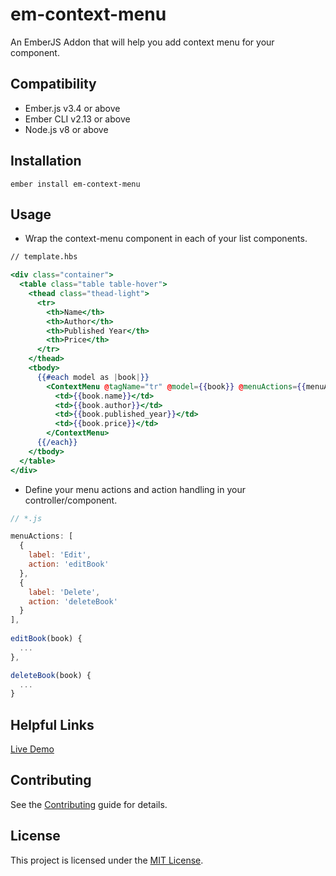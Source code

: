 em-context-menu
==============================================================================

An EmberJS Addon that will help you add context menu for your component.


Compatibility
------------------------------------------------------------------------------

* Ember.js v3.4 or above
* Ember CLI v2.13 or above
* Node.js v8 or above


Installation
------------------------------------------------------------------------------

```
ember install em-context-menu
```


Usage
------------------------------------------------------------------------------

* Wrap the context-menu component in each of your list components.

``` handlebars
// template.hbs

<div class="container">
  <table class="table table-hover">
    <thead class="thead-light">
      <tr>
        <th>Name</th>
        <th>Author</th>
        <th>Published Year</th>
        <th>Price</th>
      </tr>
    </thead>
    <tbody>
      {{#each model as |book|}}
        <ContextMenu @tagName="tr" @model={{book}} @menuActions={{menuActions}} @editBook={{action editBook}} @deleteBook={{action deleteBook}}>
          <td>{{book.name}}</td>
          <td>{{book.author}}</td>
          <td>{{book.published_year}}</td>
          <td>{{book.price}}</td>  
        </ContextMenu>
      {{/each}}
    </tbody>
  </table>
</div>

```

* Define your menu actions and action handling in your controller/component.

``` js
// *.js

menuActions: [
  { 
    label: 'Edit',
    action: 'editBook'
  },
  {
    label: 'Delete',
    action: 'deleteBook'
  }
],
  
editBook(book) {
  ...
},

deleteBook(book) {
  ...
}

```

Helpful Links
------------------------------------------------------------------------------
[Live Demo](https://kishoreyuvan.github.io/em-context-menu)


Contributing
------------------------------------------------------------------------------

See the [Contributing](CONTRIBUTING.md) guide for details.


License
------------------------------------------------------------------------------

This project is licensed under the [MIT License](LICENSE.md).
